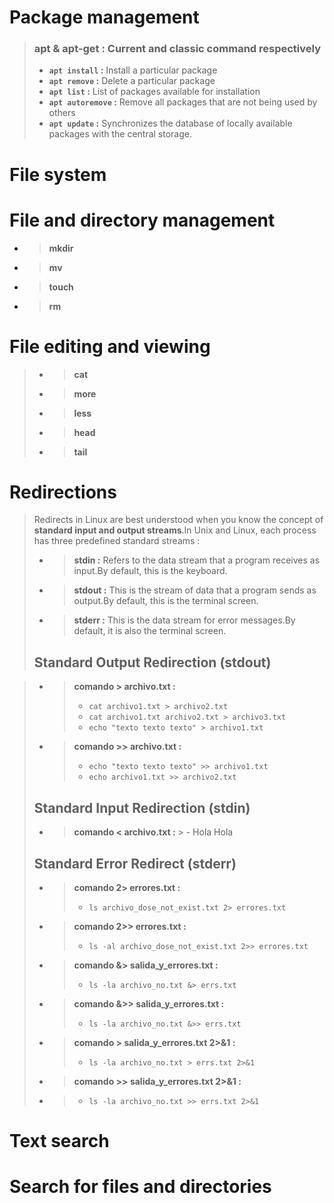 # Package management 

 > ### apt & apt-get : Current and classic command respectively
 > - **`apt install` :** Install a particular package 
 > - **`apt remove` :** Delete a particular package
 > - **`apt list` :** List of packages available for installation
 > - **`apt autoremove` :** Remove all packages that are not being used by others
 > - **`apt update` :** Synchronizes the database of locally available packages with the central storage. 
 
# File system 


# File and directory management 

* > **mkdir** 
* > **mv**
* > **touch**
* > **rm**
# File editing and viewing 

  > * > **cat** 
  > * > **more**
  > * > **less** 
  > * > **head**  
  > * > **tail** 

# Redirections 

> Redirects in Linux are best understood when you know the concept of **standard input and output streams**.In Unix and Linux, each process has three predefined standard streams : 
> - > **stdin :** Refers to the data stream that a program receives as input.By default, this is the keyboard.
> - > **stdout :** This is the stream of data that a program sends as output.By default, this is the terminal screen.
> - > **stderr :** This is the data stream for error messages.By default, it is also the terminal screen.
> ## Standard Output Redirection (stdout)

> * > **comando > archivo.txt :**
>   > - `cat archivo1.txt > archivo2.txt`
>   > - `cat archivo1.txt archivo2.txt > archivo3.txt`
>   > - `echo "texto texto texto" > archivo1.txt`
> * > **comando >> archivo.txt :** 
>   > - `echo "texto texto texto" >> archivo1.txt`
>   > - `echo archivo1.txt >> archivo2.txt`
> ## Standard Input Redirection (stdin)
> - > **comando < archivo.txt :** 
        >   - Hola Hola 
> ## Standard Error Redirect (stderr)
> * > **comando 2> errores.txt :**
>   > - `ls archivo_dose_not_exist.txt 2> errores.txt`
> * > **comando 2>> errores.txt :**
>   > - `ls -al archivo_dose_not_exist.txt 2>> errores.txt`
> * > **comando &> salida_y_errores.txt :**
>   > - `ls -la archivo_no.txt &> errs.txt` 
> * > **comando &>> salida_y_errores.txt :**
>   > - `ls -la archivo_no.txt &>> errs.txt` 
> * > **comando > salida_y_errores.txt 2>&1 :**
>   > - `ls -la archivo_no.txt > errs.txt 2>&1`
> * > **comando >> salida_y_errores.txt 2>&1 :**
> * > - `ls -la archivo_no.txt >> errs.txt 2>&1` 

# Text search 

# Search for files and directories 
